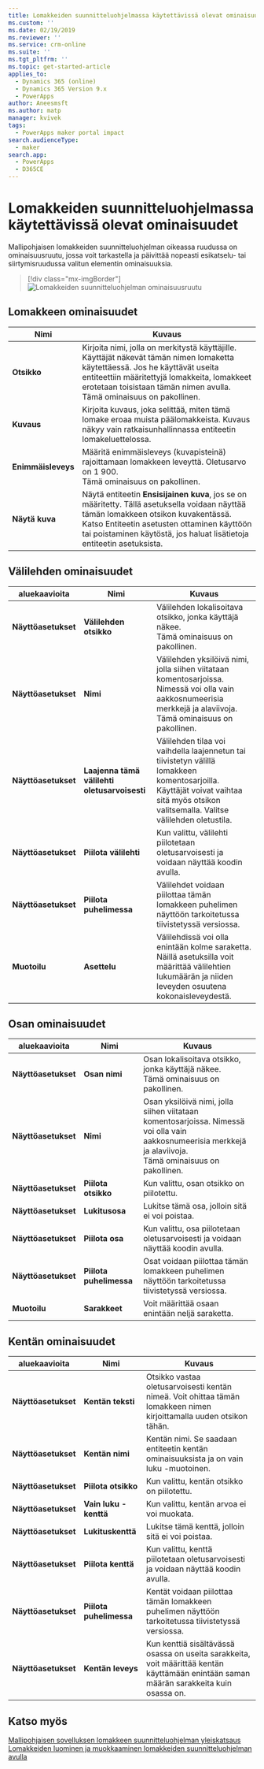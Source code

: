 ```yaml
---
title: Lomakkeiden suunnitteluohjelmassa käytettävissä olevat ominaisuudet| MicrosoftDocs
ms.custom: ''
ms.date: 02/19/2019
ms.reviewer: ''
ms.service: crm-online
ms.suite: ''
ms.tgt_pltfrm: ''
ms.topic: get-started-article
applies_to:
  - Dynamics 365 (online)
  - Dynamics 365 Version 9.x
  - PowerApps
author: Aneesmsft
ms.author: matp
manager: kvivek
tags:
  - PowerApps maker portal impact
search.audienceType:
  - maker
search.app:
  - PowerApps
  - D365CE
---
```


# <a name="properties-available-in-the-form-designer"></a>Lomakkeiden suunnitteluohjelmassa käytettävissä olevat ominaisuudet

Mallipohjaisen lomakkeiden suunnitteluohjelman oikeassa ruudussa on ominaisuusruutu, jossa voit tarkastella ja päivittää nopeasti esikatselu- tai siirtymisruudussa valitun elementin ominaisuuksia. 

> [!div class="mx-imgBorder"] 
> ![](media/form-designer-property-pane.png "Lomakkeiden suunnitteluohjelman ominaisuusruutu")

## <a name="form-properties"></a>Lomakkeen ominaisuudet


|Nimi  |Kuvaus  |
|---------|---------|
|**Otsikko**     | Kirjoita nimi, jolla on merkitystä käyttäjille. Käyttäjät näkevät tämän nimen lomaketta käytettäessä. Jos he käyttävät useita entiteettiin määritettyjä lomakkeita, lomakkeet erotetaan toisistaan tämän nimen avulla. <br /> Tämä ominaisuus on pakollinen.        |
|**Kuvaus**     |  Kirjoita kuvaus, joka selittää, miten tämä lomake eroaa muista päälomakkeista. Kuvaus näkyy vain ratkaisunhallinnassa entiteetin lomakeluettelossa.        |
|**Enimmäisleveys**     | Määritä enimmäisleveys (kuvapisteinä) rajoittamaan lomakkeen leveyttä. Oletusarvo on 1 900. <br /> Tämä ominaisuus on pakollinen.       |
|**Näytä kuva**      | Näytä entiteetin **Ensisijainen kuva**, jos se on määritetty. Tällä asetuksella voidaan näyttää tämän lomakkeen otsikon kuvakentässä. <br /> Katso Entiteetin asetusten ottaminen käyttöön tai poistaminen käytöstä, jos haluat lisätietoja entiteetin asetuksista.         |


## <a name="tab-properties"></a>Välilehden ominaisuudet

|aluekaavioita   |Nimi  |Kuvaus  |
|---------|---------|---------|
|**Näyttöasetukset**      | **Välilehden otsikko**      | Välilehden lokalisoitava otsikko, jonka käyttäjä näkee. <br /> Tämä ominaisuus on pakollinen.         |
| **Näyttöasetukset**      |  **Nimi**     |  Välilehden yksilöivä nimi, jolla siihen viitataan komentosarjoissa. Nimessä voi olla vain aakkosnumeerisia merkkejä ja alaviivoja. <br />Tämä ominaisuus on pakollinen.      |
| **Näyttöasetukset**      |  **Laajenna tämä välilehti oletusarvoisesti**      |  Välilehden tilaa voi vaihdella laajennetun tai tiivistetyn välillä lomakkeen komentosarjoilla. Käyttäjät voivat vaihtaa sitä myös otsikon valitsemalla. Valitse välilehden oletustila.       |
| **Näyttöasetukset**      | **Piilota välilehti**     | Kun valittu, välilehti piilotetaan oletusarvoisesti ja voidaan näyttää koodin avulla.       |
| **Näyttöasetukset**      | **Piilota puhelimessa**     |  Välilehdet voidaan piilottaa tämän lomakkeen puhelimen näyttöön tarkoitetussa tiivistetyssä versiossa.     |
| **Muotoilu**   | **Asettelu**     |  Välilehdissä voi olla enintään kolme saraketta. Näillä asetuksilla voit määrittää välilehtien lukumäärän ja niiden leveyden osuutena kokonaisleveydestä.      |

## <a name="section-properties"></a>Osan ominaisuudet


|aluekaavioita   |Nimi  |Kuvaus  |
|---------|---------|---------|
|**Näyttöasetukset**      | **Osan nimi**    | Osan lokalisoitava otsikko, jonka käyttäjä näkee. <br /> Tämä ominaisuus on pakollinen.      |
|**Näyttöasetukset**      | **Nimi**    | Osan yksilöivä nimi, jolla siihen viitataan komentosarjoissa. Nimessä voi olla vain aakkosnumeerisia merkkejä ja alaviivoja. <br /> Tämä ominaisuus on pakollinen.        |
|**Näyttöasetukset**      | **Piilota otsikko**   |  Kun valittu, osan otsikko on piilotettu.  |
|**Näyttöasetukset**      | **Lukitusosa**    | Lukitse tämä osa, jolloin sitä ei voi poistaa.      |
|**Näyttöasetukset**      | **Piilota osa**     | Kun valittu, osa piilotetaan oletusarvoisesti ja voidaan näyttää koodin avulla.      |
|**Näyttöasetukset**      | **Piilota puhelimessa**     |  Osat voidaan piilottaa tämän lomakkeen puhelimen näyttöön tarkoitetussa tiivistetyssä versiossa.     |
|**Muotoilu**     |  **Sarakkeet**    |  Voit määrittää osaan enintään neljä saraketta.      |

## <a name="field-properties"></a>Kentän ominaisuudet


|aluekaavioita  |Nimi  |Kuvaus  |
|---------|---------|---------|
|**Näyttöasetukset**     | **Kentän teksti**    | Otsikko vastaa oletusarvoisesti kentän nimeä. Voit ohittaa tämän lomakkeen nimen kirjoittamalla uuden otsikon tähän.       |
|**Näyttöasetukset**     |  **Kentän nimi**    | Kentän nimi. Se saadaan entiteetin kentän ominaisuuksista ja on vain luku -muotoinen.     |
|**Näyttöasetukset**     | **Piilota otsikko**     | Kun valittu, kentän otsikko on piilotettu.      |
|**Näyttöasetukset**     | **Vain luku -kenttä**    | Kun valittu, kentän arvoa ei voi muokata.      |
|**Näyttöasetukset**     |  **Lukituskenttä**   |  Lukitse tämä kenttä, jolloin sitä ei voi poistaa.     |
|**Näyttöasetukset**     |  **Piilota kenttä**     | Kun valittu, kenttä piilotetaan oletusarvoisesti ja voidaan näyttää koodin avulla.      |
|**Näyttöasetukset**     |  **Piilota puhelimessa**    | Kentät voidaan piilottaa tämän lomakkeen puhelimen näyttöön tarkoitetussa tiivistetyssä versiossa.         |
|**Näyttöasetukset**     | **Kentän leveys**      |  Kun kenttiä sisältävässä osassa on useita sarakkeita, voit määrittää kentän käyttämään enintään saman määrän sarakkeita kuin osassa on.       |


## <a name="see-also"></a>Katso myös
[Mallipohjaisen sovelluksen lomakkeen suunnitteluohjelman yleiskatsaus](form-designer-overview.md) <br />
[Lomakkeiden luominen ja muokkaaminen lomakkeiden suunnitteluohjelman avulla](create-and-edit-forms.md)